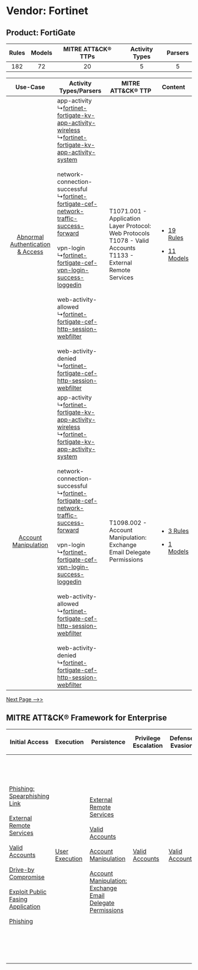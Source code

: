 Vendor: Fortinet
================
Product: FortiGate
------------------
| Rules | Models | MITRE ATT&CK® TTPs | Activity Types | Parsers |
|:-----:|:------:|:------------------:|:--------------:|:-------:|
|  182  |   72   |         20         |       5        |    5    |

|    Use-Case    | Activity Types/Parsers    | MITRE ATT&CK® TTP    | Content    |
|:----:| ---- | ---- | ---- |
| [Abnormal Authentication & Access](../../../UseCases/uc_abnormal_authentication_&_access.md) |  app-activity<br> ↳[fortinet-fortigate-kv-app-activity-wireless](Ps/pC_fortinetfortigatekvappactivitywireless.md)<br> ↳[fortinet-fortigate-kv-app-activity-system](Ps/pC_fortinetfortigatekvappactivitysystem.md)<br><br> network-connection-successful<br> ↳[fortinet-fortigate-cef-network-traffic-success-forward](Ps/pC_fortinetfortigatecefnetworktrafficsuccessforward.md)<br><br> vpn-login<br> ↳[fortinet-fortigate-cef-vpn-login-success-loggedin](Ps/pC_fortinetfortigatecefvpnloginsuccessloggedin.md)<br><br> web-activity-allowed<br> ↳[fortinet-fortigate-cef-http-session-webfilter](Ps/pC_fortinetfortigatecefhttpsessionwebfilter.md)<br><br> web-activity-denied<br> ↳[fortinet-fortigate-cef-http-session-webfilter](Ps/pC_fortinetfortigatecefhttpsessionwebfilter.md)<br> | T1071.001 - Application Layer Protocol: Web Protocols<br>T1078 - Valid Accounts<br>T1133 - External Remote Services<br> | [<ul><li>19 Rules</li></ul><ul><li>11 Models</li></ul>](RM/r_m_fortinet_fortigate_Abnormal_Authentication_&_Access.md) |
|    [Account Manipulation](../../../UseCases/uc_account_manipulation.md)    |  app-activity<br> ↳[fortinet-fortigate-kv-app-activity-wireless](Ps/pC_fortinetfortigatekvappactivitywireless.md)<br> ↳[fortinet-fortigate-kv-app-activity-system](Ps/pC_fortinetfortigatekvappactivitysystem.md)<br><br> network-connection-successful<br> ↳[fortinet-fortigate-cef-network-traffic-success-forward](Ps/pC_fortinetfortigatecefnetworktrafficsuccessforward.md)<br><br> vpn-login<br> ↳[fortinet-fortigate-cef-vpn-login-success-loggedin](Ps/pC_fortinetfortigatecefvpnloginsuccessloggedin.md)<br><br> web-activity-allowed<br> ↳[fortinet-fortigate-cef-http-session-webfilter](Ps/pC_fortinetfortigatecefhttpsessionwebfilter.md)<br><br> web-activity-denied<br> ↳[fortinet-fortigate-cef-http-session-webfilter](Ps/pC_fortinetfortigatecefhttpsessionwebfilter.md)<br> | T1098.002 - Account Manipulation: Exchange Email Delegate Permissions<br>    | [<ul><li>3 Rules</li></ul><ul><li>1 Models</li></ul>](RM/r_m_fortinet_fortigate_Account_Manipulation.md)    |
[Next Page -->>](2_ds_fortinet_fortigate.md)

MITRE ATT&CK® Framework for Enterprise
--------------------------------------
| Initial Access                                                                                                                                                                                                                                                                                                                                                                                                                                                   | Execution                                                           | Persistence                                                                                                                                                                                                                                                                                                                                 | Privilege Escalation                                                | Defense Evasion                                                     | Credential Access | Discovery | Lateral Movement                                                            | Collection                                                                                                                                                            | Command and Control                                                                                                                                                                                                                                                                                                                                                                                                                                                                                                                                                        | Exfiltration                                                                                                                                                                                                                                                                             | Impact                                                                  |
| ---------------------------------------------------------------------------------------------------------------------------------------------------------------------------------------------------------------------------------------------------------------------------------------------------------------------------------------------------------------------------------------------------------------------------------------------------------------- | ------------------------------------------------------------------- | ------------------------------------------------------------------------------------------------------------------------------------------------------------------------------------------------------------------------------------------------------------------------------------------------------------------------------------------- | ------------------------------------------------------------------- | ------------------------------------------------------------------- | ----------------- | --------- | --------------------------------------------------------------------------- | --------------------------------------------------------------------------------------------------------------------------------------------------------------------- | -------------------------------------------------------------------------------------------------------------------------------------------------------------------------------------------------------------------------------------------------------------------------------------------------------------------------------------------------------------------------------------------------------------------------------------------------------------------------------------------------------------------------------------------------------------------------- | ---------------------------------------------------------------------------------------------------------------------------------------------------------------------------------------------------------------------------------------------------------------------------------------- | ----------------------------------------------------------------------- |
| [Phishing: Spearphishing Link](https://attack.mitre.org/techniques/T1566/002)<br><br>[External Remote Services](https://attack.mitre.org/techniques/T1133)<br><br>[Valid Accounts](https://attack.mitre.org/techniques/T1078)<br><br>[Drive-by Compromise](https://attack.mitre.org/techniques/T1189)<br><br>[Exploit Public Fasing Application](https://attack.mitre.org/techniques/T1190)<br><br>[Phishing](https://attack.mitre.org/techniques/T1566)<br><br> | [User Execution](https://attack.mitre.org/techniques/T1204)<br><br> | [External Remote Services](https://attack.mitre.org/techniques/T1133)<br><br>[Valid Accounts](https://attack.mitre.org/techniques/T1078)<br><br>[Account Manipulation](https://attack.mitre.org/techniques/T1098)<br><br>[Account Manipulation: Exchange Email Delegate Permissions](https://attack.mitre.org/techniques/T1098/002)<br><br> | [Valid Accounts](https://attack.mitre.org/techniques/T1078)<br><br> | [Valid Accounts](https://attack.mitre.org/techniques/T1078)<br><br> |                   |           | [Internal Spearphishing](https://attack.mitre.org/techniques/T1534)<br><br> | [Email Collection](https://attack.mitre.org/techniques/T1114)<br><br>[Email Collection: Email Forwarding Rule](https://attack.mitre.org/techniques/T1114/003)<br><br> | [Web Service](https://attack.mitre.org/techniques/T1102)<br><br>[Application Layer Protocol: Web Protocols](https://attack.mitre.org/techniques/T1071/001)<br><br>[Dynamic Resolution](https://attack.mitre.org/techniques/T1568)<br><br>[Dynamic Resolution: Domain Generation Algorithms](https://attack.mitre.org/techniques/T1568/002)<br><br>[Proxy: Multi-hop Proxy](https://attack.mitre.org/techniques/T1090/003)<br><br>[Application Layer Protocol](https://attack.mitre.org/techniques/T1071)<br><br>[Proxy](https://attack.mitre.org/techniques/T1090)<br><br> | [Exfiltration Over C2 Channel](https://attack.mitre.org/techniques/T1041)<br><br>[Exfiltration Over Web Service: Exfiltration to Cloud Storage](https://attack.mitre.org/techniques/T1567/002)<br><br>[Exfiltration Over Web Service](https://attack.mitre.org/techniques/T1567)<br><br> | [Resource Hijacking](https://attack.mitre.org/techniques/T1496)<br><br> |